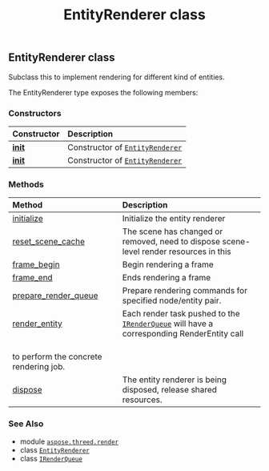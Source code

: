 ﻿---
title: EntityRenderer class
second_title: Aspose.3D for Python via .NET API References
description: 
type: docs
weight: 30
url: /aspose.threed.render/entityrenderer/
is_root: false
---

## EntityRenderer class

Subclass this to implement rendering for different kind of entities.



The EntityRenderer type exposes the following members:

### Constructors
| Constructor | Description |
| :- | :- |
| [__init__](/3d/python-net/aspose.threed.render/entityrenderer/__init__/#str-aspose.threed.render.EntityRendererFeatures) | Constructor of [`EntityRenderer`](/3d/python-net/aspose.threed.render/entityrenderer) |
| [__init__](/3d/python-net/aspose.threed.render/entityrenderer/__init__/#str) | Constructor of [`EntityRenderer`](/3d/python-net/aspose.threed.render/entityrenderer) |


### Methods
| Method | Description |
| :- | :- |
| [initialize](/3d/python-net/aspose.threed.render/entityrenderer/initialize/#aspose.threed.render.Renderer) | Initialize the entity renderer |
| [reset_scene_cache](/3d/python-net/aspose.threed.render/entityrenderer/reset_scene_cache/#) | The scene has changed or removed, need to dispose scene-level render resources in this |
| [frame_begin](/3d/python-net/aspose.threed.render/entityrenderer/frame_begin/#aspose.threed.render.Renderer-aspose.threed.render.IRenderQueue) | Begin rendering a frame |
| [frame_end](/3d/python-net/aspose.threed.render/entityrenderer/frame_end/#aspose.threed.render.Renderer-aspose.threed.render.IRenderQueue) | Ends rendering a frame |
| [prepare_render_queue](/3d/python-net/aspose.threed.render/entityrenderer/prepare_render_queue/#aspose.threed.render.Renderer-aspose.threed.render.IRenderQueue-aspose.threed.Node-aspose.threed.Entity) | Prepare rendering commands for specified node/entity pair. |
| [render_entity](/3d/python-net/aspose.threed.render/entityrenderer/render_entity/#aspose.threed.render.Renderer-aspose.threed.render.ICommandList-aspose.threed.Node-any-int) | Each render task pushed to the [`IRenderQueue`](/3d/python-net/aspose.threed.render/irenderqueue) will have a corresponding RenderEntity call<br/>to perform the concrete rendering job. |
| [dispose](/3d/python-net/aspose.threed.render/entityrenderer/dispose/#) | The entity renderer is being disposed, release shared resources. |



### See Also
* module [`aspose.threed.render`](..)
* class [`EntityRenderer`](/3d/python-net/aspose.threed.render/entityrenderer)
* class [`IRenderQueue`](/3d/python-net/aspose.threed.render/irenderqueue)

